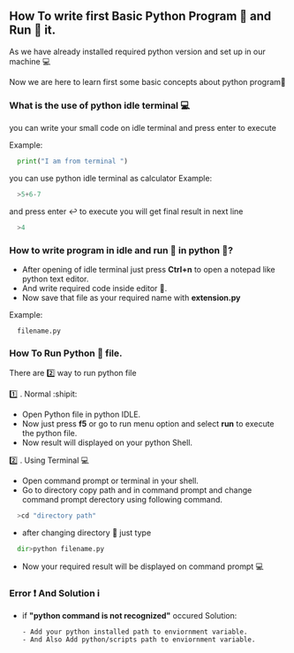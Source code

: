 ## How To write first Basic Python Program :scroll: and Run :runner: it.

As we have already installed required python version and set up in our machine :computer:

Now we are here to learn first some basic concepts about python program:page_facing_up:

### What is the use of python idle terminal :computer:
you can write your small code on idle terminal and press enter to execute

Example:
```python
  print("I am from terminal ")
```
you can use python idle terminal as calculator
Example:
```python
  >5+6-7
```
and press enter :leftwards_arrow_with_hook: to execute you will get final result in next line 
```python
  >4
```

### How to write program in idle and run :runner: in python :snake:?
- After opening of idle terminal just press **Ctrl+n** to open a notepad like python text editor.
- And write required code inside editor :page_with_curl:.
- Now save that file as your required name with **extension.py**

Example:
```
  filename.py
```

### How To Run Python :snake: file.
There are :two: way to run python file

:one: . Normal :shipit: 
  - Open Python file in python IDLE.
  - Now just press **f5** or go to run menu option and select **run** to execute the python file.
  - Now result will displayed on your python Shell.
  
:two: . Using Terminal :computer:
- Open command prompt or terminal in your shell.
- Go to directory copy path and in command prompt and change command prompt derectory using following command.
```python
  >cd "directory path"
```
- after changing directory :open_file_folder: just type 
```python
  dir>python filename.py
```
- Now your required result will be displayed on command prompt :computer:

### Error :heavy_exclamation_mark: And Solution :information_source:

- if **"python command is not recognized"** occured
  Solution:
    ```
    - Add your python installed path to enviornment variable.
    - And Also Add python/scripts path to enviornment variable.
    ```
   
